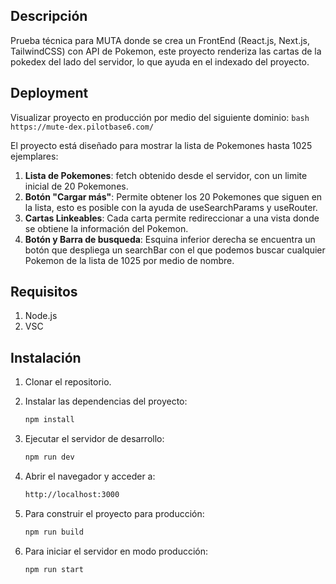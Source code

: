 ## Descripción
Prueba técnica para MUTA donde se crea un FrontEnd (React.js, Next.js, TailwindCSS) con API de Pokemon, este proyecto renderiza las cartas de la pokedex del lado del servidor, lo que ayuda en el indexado del proyecto.

## Deployment
Visualizar proyecto en producción por medio del siguiente dominio:
    ```bash
    https://mute-dex.pilotbase6.com/
    ```

El proyecto está diseñado para mostrar la lista de Pokemones hasta 1025 ejemplares:
1. **Lista de Pokemones**: fetch obtenido desde el servidor, con un limite inicial de 20 Pokemones.
2. **Botón "Cargar más"**: Permite obtener los 20 Pokemones que siguen en la lista, esto es posible con la ayuda de useSearchParams y useRouter.
3. **Cartas Linkeables**: Cada carta permite redireccionar a una vista donde se obtiene la información del Pokemon.
4. **Botón y Barra de busqueda**: Esquina inferior derecha se encuentra un botón que despliega un searchBar con el que podemos buscar cualquier Pokemon de la lista de 1025 por medio de nombre.

## Requisitos

1. Node.js
2. VSC

## Instalación

1. Clonar el repositorio.
2. Instalar las dependencias del proyecto:

    ```bash
    npm install
    ```

3. Ejecutar el servidor de desarrollo:

    ```bash
    npm run dev
    ```

4. Abrir el navegador y acceder a:

    ```bash
    http://localhost:3000
    ```

5. Para construir el proyecto para producción:

    ```bash
    npm run build
    ```

6. Para iniciar el servidor en modo producción:

    ```bash
    npm run start
    ```
